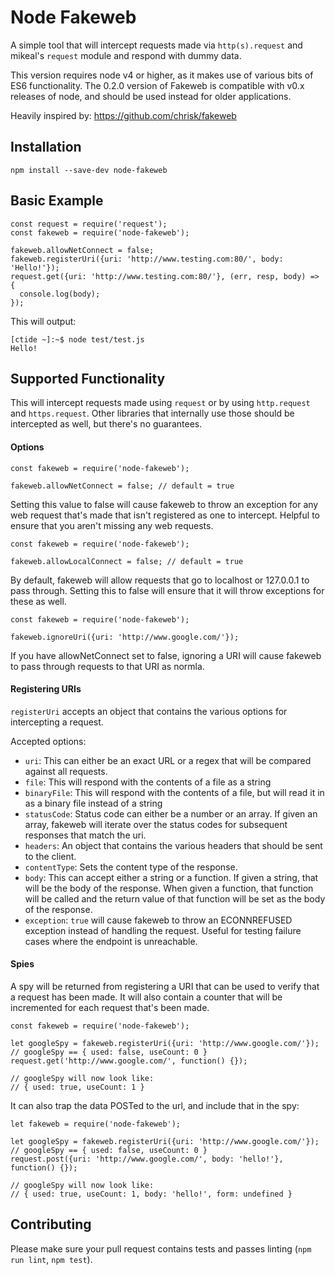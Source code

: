 # Node Fakeweb

A simple tool that will intercept requests made via `http(s).request` and
mikeal's `request` module and respond with dummy data.

This version requires node v4 or higher, as it makes use of various bits
of ES6 functionality. The 0.2.0 version of Fakeweb is compatible with
v0.x releases of node, and should be used instead for older
applications.

Heavily inspired by: https://github.com/chrisk/fakeweb

## Installation

```
npm install --save-dev node-fakeweb
```

## Basic Example

```
const request = require('request');
const fakeweb = require('node-fakeweb');

fakeweb.allowNetConnect = false;
fakeweb.registerUri({uri: 'http://www.testing.com:80/', body: 'Hello!'});
request.get({uri: 'http://www.testing.com:80/'}, (err, resp, body) => {
  console.log(body);
});
```

This will output:

```
[ctide ~]:~$ node test/test.js
Hello!
```

## Supported Functionality

This will intercept requests made using `request` or by using
`http.request` and `https.request`. Other libraries that internally use
those should be intercepted as well, but there's no guarantees.

#### Options

```
const fakeweb = require('node-fakeweb');

fakeweb.allowNetConnect = false; // default = true
```

Setting this value to false will cause fakeweb to throw an exception for
any web request that's made that isn't registered as one to intercept.
Helpful to ensure that you aren't missing any web requests.

```
const fakeweb = require('node-fakeweb');

fakeweb.allowLocalConnect = false; // default = true
```

By default, fakeweb will allow requests that go to localhost or
127.0.0.1 to pass through. Setting this to false will ensure that it
will throw exceptions for these as well.

```
const fakeweb = require('node-fakeweb');

fakeweb.ignoreUri({uri: 'http://www.google.com/'});
```

If you have allowNetConnect set to false, ignoring a URI will cause
fakeweb to pass through requests to that URI as normla.

#### Registering URIs

`registerUri` accepts an object that contains the various options for
intercepting a request.

Accepted options:

* `uri`: This can either be an exact URL or a regex that will be compared
against all requests.
* `file`: This will respond with the contents of a file as a string
* `binaryFile`: This will respond with the contents of a file, but will
read it in as a binary file instead of a string
* `statusCode`: Status code can either be a number or an array. If given
an array, fakeweb will iterate over the status codes for subsequent
responses that match the uri.
* `headers`: An object that contains the various headers that should be
sent to the client.
* `contentType`: Sets the content type of the response.
* `body`: This can accept either a string or a function. If given a
string, that will be the body of the response. When given a function,
that function will be called and the return value of that function will
be set as the body of the response.
* `exception`: `true` will cause fakeweb to throw an ECONNREFUSED
exception instead of handling the request. Useful for testing failure
cases where the endpoint is unreachable.

#### Spies

A spy will be returned from registering a URI that can be used to verify
that a request has been made. It will also contain a counter that will
be incremented for each request that's been made.

```
const fakeweb = require('node-fakeweb');

let googleSpy = fakeweb.registerUri({uri: 'http://www.google.com/'});
// googleSpy == { used: false, useCount: 0 }
request.get('http://www.google.com/', function() {});

// googleSpy will now look like:
// { used: true, useCount: 1 }
```

It can also trap the data POSTed to the url, and include that in the spy:

```
let fakeweb = require('node-fakeweb');

let googleSpy = fakeweb.registerUri({uri: 'http://www.google.com/'});
// googleSpy == { used: false, useCount: 0 }
request.post({uri: 'http://www.google.com/', body: 'hello!'}, function() {});

// googleSpy will now look like:
// { used: true, useCount: 1, body: 'hello!', form: undefined }
```

## Contributing

Please make sure your pull request contains tests and passes linting
(`npm run lint`, `npm test`).
